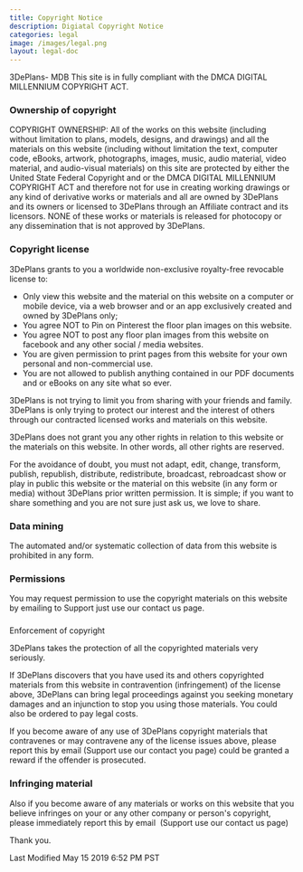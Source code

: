```yaml
---
title: Copyright Notice 
description: Digiatal Copyright Notice
categories: legal
image: /images/legal.png
layout: legal-doc 
---
```

<section class="blog-navigation">
<div class="text-container">
<div class="post-content">
<p></p>3DePlans- MDB This site is in fully compliant with the DMCA DIGITAL MILLENNIUM COPYRIGHT ACT.

<h3>Ownership of copyright</h3>
<p>COPYRIGHT OWNERSHIP: All of the works on this website (including without limitation to plans, models, designs, and drawings) and all the materials on this website (including without limitation the text, computer code, eBooks, artwork, photographs, images, music, audio material, video material, and audio-visual materials) on this site are protected by either the United State Federal Copyright and or the DMCA DIGITAL MILLENNIUM COPYRIGHT ACT and therefore not for use in creating working drawings or any kind of derivative works or materials and all are owned by 3DePlans and its owners or licensed to 3DePlans through an Affiliate contract and its licensors. NONE of these works or materials is released for photocopy or any dissemination that is not approved by 3DePlans.</p>


<h3>Copyright license</h3>
<p>3DePlans grants to you a worldwide non-exclusive royalty-free revocable license to:</p>

<ul>
 <li>Only view this website and the material on this website on a computer or mobile device, via a web browser and or an app exclusively created and owned by 3DePlans only;</li> 
  <li>You agree NOT to Pin on Pinterest the floor plan images on this website.</li>
 <li>You agree NOT to post any floor plan images from this website on facebook and any other social / media websites.</li>
  <li>You are given permission to print pages from this website for your own personal and non-commercial use.</li>
  <li>You are not allowed to publish anything contained in our PDF documents and or eBooks on any site what so ever.</li>
  </ul>
<p>3DePlans is not trying to limit you from sharing with your friends and family. 3DePlans is only trying to protect our interest and the interest of others through our contracted licensed works and materials on this website.</p>

<p>3DePlans does not grant you any other rights in relation to this website or the materials on this website. In other words, all other rights are reserved.</p>

<p>For the avoidance of doubt, you must not adapt, edit, change, transform, publish, republish, distribute, redistribute, broadcast, rebroadcast show or play in public this website or the material on this website (in any form or media) without 3DePlans prior written permission. It is simple; if you want to share something and you are not sure just ask us, we love to share.</p>


<h3>Data mining</h3>
<p>The automated and/or systematic collection of data from this website is prohibited in any form.</p>


<h3>Permissions</h3>
<p>You may request permission to use the copyright materials on this website by emailing to Support just use our contact us page.</p>


<h3></h3>Enforcement of copyright
<p>3DePlans takes the protection of all the copyrighted materials very seriously.</p>

<p>If 3DePlans discovers that you have used its and others copyrighted materials from this website in contravention (infringement) of the license above, 3DePlans can bring legal proceedings against you seeking monetary damages and an injunction to stop you using those materials. You could also be ordered to pay legal costs.</p>

<p>If you become aware of any use of 3DePlans copyright materials that contravenes or may contravene any of the license issues above, please report this by email (Support use our contact you page) could be granted a reward if the offender is prosecuted.</p>


<h3>Infringing material</h3>
<p>Also if you become aware of any materials or works on this website that you believe infringes on your or any other company or person's copyright, please immediately report this by email  (Support use our contact us page)</p>

<p>Thank you.</p>

<p>Last Modified May 15 2019 6:52 PM PST</p>
</div></div></section>